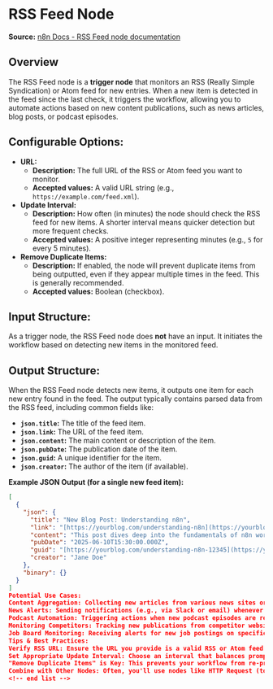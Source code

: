 # RSS Feed Node

**Source:** [n8n Docs - RSS Feed node documentation](https://docs.n8n.io/integrations/builtin/core-nodes/n8n-nodes-base.rssfeed/)

## Overview
The RSS Feed node is a **trigger node** that monitors an RSS (Really Simple Syndication) or Atom feed for new entries. When a new item is detected in the feed since the last check, it triggers the workflow, allowing you to automate actions based on new content publications, such as news articles, blog posts, or podcast episodes.

## Configurable Options:

* **URL:**
    * **Description:** The full URL of the RSS or Atom feed you want to monitor.
    * **Accepted values:** A valid URL string (e.g., `https://example.com/feed.xml`).
* **Update Interval:**
    * **Description:** How often (in minutes) the node should check the RSS feed for new items. A shorter interval means quicker detection but more frequent checks.
    * **Accepted values:** A positive integer representing minutes (e.g., `5` for every 5 minutes).
* **Remove Duplicate Items:**
    * **Description:** If enabled, the node will prevent duplicate items from being outputted, even if they appear multiple times in the feed. This is generally recommended.
    * **Accepted values:** Boolean (checkbox).

## Input Structure:
As a trigger node, the RSS Feed node does **not** have an input. It initiates the workflow based on detecting new items in the monitored feed.

## Output Structure:
When the RSS Feed node detects new items, it outputs one item for each new entry found in the feed. The output typically contains parsed data from the RSS feed, including common fields like:

* **`json.title`:** The title of the feed item.
* **`json.link`:** The URL of the feed item.
* **`json.content`:** The main content or description of the item.
* **`json.pubDate`:** The publication date of the item.
* **`json.guid`:** A unique identifier for the item.
* **`json.creator`:** The author of the item (if available).

**Example JSON Output (for a single new feed item):**

```json
[
  {
    "json": {
      "title": "New Blog Post: Understanding n8n",
      "link": "[https://yourblog.com/understanding-n8n](https://yourblog.com/understanding-n8n)",
      "content": "This post dives deep into the fundamentals of n8n workflows...",
      "pubDate": "2025-06-10T15:30:00.000Z",
      "guid": "[https://yourblog.com/understanding-n8n-12345](https://yourblog.com/understanding-n8n-12345)",
      "creator": "Jane Doe"
    },
    "binary": {}
  }
]
Potential Use Cases:
Content Aggregation: Collecting new articles from various news sites or blogs into a single database or document.
News Alerts: Sending notifications (e.g., via Slack or email) whenever a new article related to a specific topic is published.
Podcast Automation: Triggering actions when new podcast episodes are released.
Monitoring Competitors: Tracking new publications from competitor websites or industry news feeds.
Job Board Monitoring: Receiving alerts for new job postings on specific RSS-enabled job boards.
Tips & Best Practices:
Verify RSS URL: Ensure the URL you provide is a valid RSS or Atom feed. You can often find this icon on websites or use a browser extension to detect it.
Set Appropriate Update Interval: Choose an interval that balances promptness with resource usage. Checking every minute might be unnecessary for a daily blog, while an hourly check might be too slow for breaking news.
"Remove Duplicate Items" is Key: This prevents your workflow from re-processing the same content if the feed updates without new unique items.
Combine with Other Nodes: Often, you'll use nodes like HTTP Request (to fetch the full article content), HTML Extract (to parse content), or various database/app nodes to store or process the information from the RSS feed.
<!-- end list -->